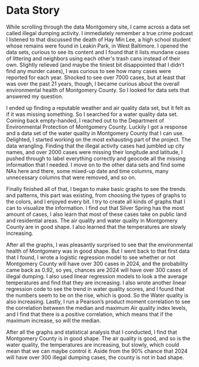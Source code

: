 # Data Story

While scrolling through the data Montgomery site, I came across a data set called illegal dumping activity. I immediately remember a true crime podcast I listened to that discussed the death of Hay Min Lee, a high school student whose remains were found in Leakin Park, in West Baltimore. I opened the data sets, curious to see its content and I found that it lists mundane cases of littering and neighbors using each other's trash cans instead of their own. Slightly relieved (and maybe the tiniest bit disappointed that I didn’t find any murder cases), I was curious to see how many cases were reported for each year. Shocked to see over 7000 cases, but at least that was over the past 21 years, though, I became curious about the overall environmental health of Montgomery County. So I looked for data sets that answered my question. 

I ended up finding a reputable weather and air quality data set, but it felt as if it was missing something. So I searched for a water quality data set. Coming back empty-handed, I reached out to the Department of Environmental Protection of Montgomery County. Luckily I got a response and a data set of the water quality in Montgomery County that I can use. Delighted, I started working on the most exhausting part of the project. The data wrangling. Finding that the illegal activity cases had jumbled up city names, and over 2000 cases were missing their longitude and latitude, I pushed through to label everything correctly and geocode all the missing information that I needed. I move on to the other data sets and find some NAs here and there, some mixed-up date and time columns, many unnecessary columns that were removed, and so on. 
	
 
 Finally finished all of that, I began to make basic graphs to see the trends and patterns, this part was existing, from choosing the types of graphs to the colors, and I enjoyed every bit. I try to create all kinds of graphs that I can to visualize the information. I find out that Silver Spring has the most amount of cases, I also learn that most of these cases take on public land and residential areas. The air quality and water quality in Montgomery County are in good shape. I also learned that the temperatures are slowly increasing. 
 	
  
  After all the graphs, I was pleasantly surprised to see that the environmental health of Montgomery was in good shape. But I went back to that first data that I found, I wrote a logistic regression model to see whether or not Montgomery County will have over 300 cases in 2024, and the probability came back as 0.92, so yes, chances are 2024 will have over 300 cases of illegal dumping. I also used linear regression models to look a the average temperatures and find that they are increasing. I also wrote another linear regression code to see the trend in water quality scores, and I found that the numbers seem to be on the rise, which is good. So the Water quality is also increasing. Lastly, I run a Pearson’s product moment correlation to see the correlation between the median and maximum Air quality index levels, and I find that there is a positive correlation, which means that if the maximum increase, so will the median.
	
 
 After all the graphs and statistical analysis that I conducted, I find that Montgomery County is in good shape. The air quality is good, and so is the water quality, the temperatures are increasing, but slowly, which could mean that we can maybe control it. Aside from the 90% chance that 2024 will have over 300 illegal dumping cases, the county is not in bad shape.

